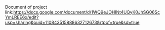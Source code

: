 Document of project
link:https://docs.google.com/document/d/1WQ9eJOHINt4UQyK0JhSG06ScYmLREE6x/edit?usp=sharing&ouid=110843515888632712673&rtpof=true&sd=true
